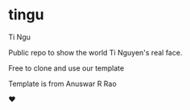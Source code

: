 # tingu

Ti Ngu

Public repo to show the world Ti Nguyen's real face.

Free to clone and use our template

Template is from Anuswar R Rao

♥️
